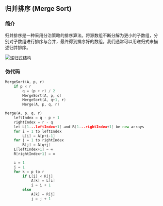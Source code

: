 ## 归并排序 (Merge Sort)

### 简介
归并排序是一种采用分治策略的排序算法。将源数组不断分解为更小的子数组，分别对子数组进行排序与合并，最终得到排序好的数组。我们通常可以用递归式来描述归并排序。

![递归式结构](https://raw.githubusercontent.com/speed-sonic/algorithm/master/Algorithms/MergeSort/images/1.png "递归式结构")

### 伪代码
```go
MergeSort(A, p, r)
    if p < r
        q = (p + r) / 2
        MergeSort(A, p, q)
        MergeSort(A, q+1, r)
        Merge(A, p, q, r)

Merge(A, p, q, r)
    leftIndex = q - p + 1
    rightIndex = r - q
    let L[1...leftIndex+1] and R[1...rightIndex+1] be new arrays
    for i = 1 to leftIndex
        L[i] = A[p+i-1]
    for j = 1 to rightIndex
        R[j] = A[q+j]
    L[leftIndex+1] = ∞
    R[rightIndex+1] = ∞

    i = 1
    j = 1
    for k = p to r
        if L[i] < R[j]
            A[k] = L[i]
            i = i + 1
        else
            A[k] = R[j]
            j = j + 1
```
